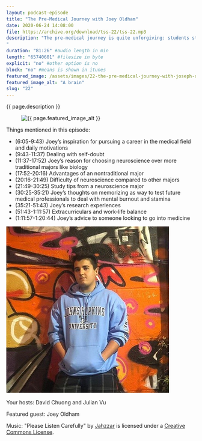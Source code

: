 ```yaml
---
layout: podcast-episode
title: "The Pre-Medical Journey with Joey Oldham"
date: 2020-06-24 14:08:00
file: https://archive.org/download/tss-22/tss-22.mp3
description: "The pre-medical journey is quite unforgiving: students strive to get the perfect GPA as well as balance extracurricular activities. In this episode, Joseph Oldham discusses his journey as a neuroscience premedical student; join us as we talk about extracurriculars, study habits, and the nuances of being a nontraditional major.
"
duration: "81:26" #audio length in min
length: "65740601" #filesize in byte
explicit: "no" #other option is no
block: "no" #means is shown in itunes
featured_image: /assets/images/22-the-pre-medical-journey-with-joseph-oldham/feature.jpg
featured_image_alt: "A brain"
slug: "22"
---
```


{{ page.description }}

<figure class="figure">
    <img src="{{ page.featured_image }}" alt="{{ page.featured_image_alt }}" class="mx-auto mt-5 mb-2 d-block w-75" />
</figure>

Things mentioned in this episode:

- (6:05-9:43) Joey’s inspiration for pursuing a career in the medical field and daily motivations
- (9:43-11:37) Dealing with self-doubt
- (11:37-17:52) Joey’s reason for choosing neuroscience over more traditional majors like biology
- (17:52-20:16) Advantages of an nontraditional major
- (20:16-21:49) Difficulty of neuroscience compared to other majors
- (21:49-30:25) Study tips from a neuroscience major
- (30:25-35:21) Joey’s thoughts on memorizing as way to test future medical professionals to deal with mental burnout and stamina 
- (35:21-51:43) Joey’s research experiences
- (51:43-1:11:57) Extracurriculars and work-life balance 
- (1:11:57-1:20:44) Joey’s advice to someone looking to go into medicine


<div class="container">
    <img src="/assets/images/22-the-pre-medical-journey-with-joseph-oldham/joey.jpg" alt="A profile picture of Joey Oldham" class="mx-auto mt-5 mb-2 d-block mw-75">
</div>

Your hosts: David Chuong and Julian Vu

Featured guest: Joey Oldham

Music: "Please Listen Carefully" by [Jahzzar](https://soundcloud.com/jahzzar) is licensed under a [Creative Commons License](http://creativecommons.org/licenses/by-sa/3.0/).